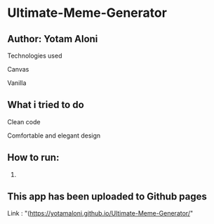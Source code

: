 # Ultimate-Meme-Generator

## Author: Yotam Aloni

Technologies used

Canvas

Vanilla


## What i tried to do

Clean code

Comfortable and elegant design


## How to run:

1. 

## This app has been uploaded to Github pages

Link : "(https://yotamaloni.github.io/Ultimate-Meme-Generator/"
